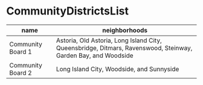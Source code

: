 # CommunityDistrictsList
| name | neighborhoods |
| --- | --- |
| Community Board 1 | Astoria, Old Astoria, Long Island City, Queensbridge, Ditmars, Ravenswood, Steinway, Garden Bay, and Woodside |
| Community Board 2 | Long Island City, Woodside, and Sunnyside |

